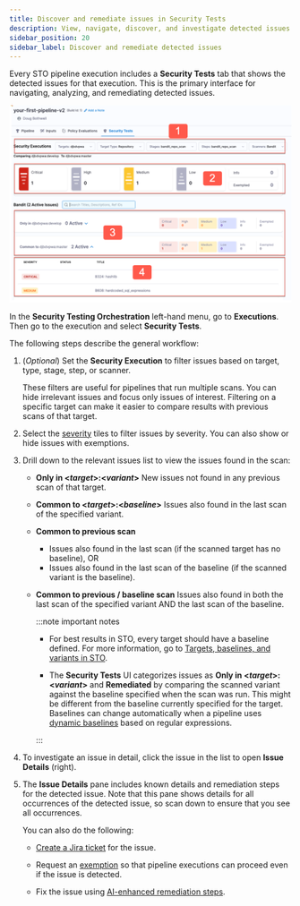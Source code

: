 ```yaml
---
title: Discover and remediate issues in Security Tests
description: View, navigate, discover, and investigate detected issues from an individual scan 
sidebar_position: 20
sidebar_label: Discover and remediate detected issues
---
```


Every STO pipeline execution includes a **Security Tests** tab that shows the detected issues for that execution. This is the primary interface for navigating, analyzing, and remediating detected issues. 

![](./static/security-tests-tab.png)

In the **Security Testing Orchestration** left-hand menu, go to **Executions**. Then go to the execution and select **Security Tests**. 

The following steps describe the general workflow:

1. (_Optional_) Set the **Security Execution** to filter issues based on target, type, stage, step, or scanner.

   These filters are useful for pipelines that run multiple scans. You can hide irrelevant issues and focus only issues of interest. Filtering on a specific target can make it easier to compare results with previous scans of that target. 

2. Select the [severity](/docs/security-testing-orchestration/get-started/key-concepts/severities) tiles to filter issues by severity. You can also show or hide issues with exemptions.  

3. Drill down to the relevant issues list to view the issues found in the scan:

    - **Only in \<_target_>:\<_variant_>** New issues not found in any previous scan of that target.

    - **Common to \<_target_>:\<_baseline_>** Issues also found in the last scan of the specified variant.

    - **Common to previous scan** 
      - Issues also found in the last scan (if the scanned target has no baseline), OR
      - Issues also found in the last scan of the baseline (if the scanned variant is the baseline).

    - **Common to previous / baseline scan** Issues also found in both the last scan of the specified variant AND the last scan of the baseline. 

      :::note important notes

      - For best results in STO, every target should have a baseline defined. For more information, go to [Targets, baselines, and variants in STO](/docs/security-testing-orchestration/get-started/key-concepts/targets-and-baselines).

      - The **Security Tests** UI categorizes issues as **Only in \<_target_>:\<_variant_>** and **Remediated** by comparing the scanned variant against the baseline specified when the scan was run. This might be different from the baseline currently specified for the target. Baselines can change automatically when a pipeline uses [dynamic baselines](/docs/security-testing-orchestration/use-sto/set-up-sto-pipelines/set-up-baselines#specify-dynamic-baselines-using-regular-expressions) based on regular expressions.

      :::

3. To investigate an issue in detail, click the issue in the list to open **Issue Details** (right). 

4. The **Issue Details** pane includes known details and remediation steps for the detected issue. Note that this pane shows details for all occurrences of the detected issue, so scan down to ensure that you see all occurrences. 

   You can also do the following:

   - [Create a Jira ticket](/docs/security-testing-orchestration/use-sto/view-and-troubleshoot-vulnerabilities/jira-integrations) for the issue.

   - Request an [exemption](/docs/security-testing-orchestration/use-sto/stop-builds-based-on-scan-results/exemption-workflows) so that pipeline executions can proceed even if the issue is detected.

   - Fix the issue using [AI-enhanced remediation steps](/docs/security-testing-orchestration/use-sto/view-and-troubleshoot-vulnerabilities/ai-based-remediations).

